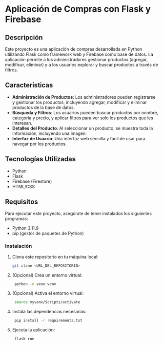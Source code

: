 # Aplicación de Compras con Flask y Firebase

## Descripción

Este proyecto es una aplicación de compras desarrollada en Python utilizando Flask como framework web y Firebase como base de datos. La aplicación permite a los administradores gestionar productos (agregar, modificar, eliminar) y a los usuarios explorar y buscar productos a través de filtros.

## Características

- **Administración de Productos**: Los administradores pueden registrarse y gestionar los productos, incluyendo agregar, modificar y eliminar productos de la base de datos.
- **Búsqueda y Filtros**: Los usuarios pueden buscar productos por nombre, categoría y precio, y aplicar filtros para ver solo los productos que les interesan.
- **Detalles del Producto**: Al seleccionar un producto, se muestra toda la información, incluyendo una imagen.
- **Interfaz de Usuario**: Una interfaz web sencilla y fácil de usar para navegar por los productos.

## Tecnologías Utilizadas

- Python
- Flask
- Firebase (Firestore)
- HTML/CSS

## Requisitos

Para ejecutar este proyecto, asegúrate de tener instalados los siguientes programas:

- Python 3.11.9
- pip (gestor de paquetes de Python)

### Instalación

1. Clona este repositorio en tu máquina local:
   ```bash
   git clone <URL_DEL_REPOSITORIO>

2. (Opcional) Crea un entorno virtual:
   ```bash
    python -m venv venv

3. (Opcional) Activa el entorno virtual:
   ```bash
    source myvenv/Scripts/activate

4. Instala las dependencias necesarias:
   ```bash
    pip install -r requirements.txt

5. Ejecuta la aplicación:
   ```bash
    flask run